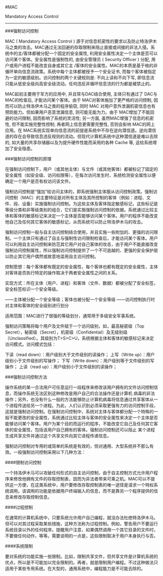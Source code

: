 #MAC

Mandatory Access Control

---

###强制访问控制

MAC ( Mandatory Access Control ) 源于对信息机密性的要求以及防止特洛伊木马之类的攻击。MAC通过无法回避的存取限制来阻止直接或间接的非法入侵。系统中的主/客体都被分配一个固定的安全属性, 利用安全属性决定一个主体是否可以访问某个客体。安全属性是强制性的, 由安全管理员 ( Security Officer ) 分配, 用户或用户进程不能改变自身或其它主 /客体的安全属性。MAC的本质是基于格的非循环单向信息流政策。系统中每个主体都被授予一个安全证书, 而每个客体被指定为一定的敏感级别。访问控制的两个关键规则是: 不向上读和不向下写, 即信息流只能从低安全级向高安全级流动。任何违反非循环信息流的行为都是被禁止的。

MAC起初主要用于军方的应用中, 并且常与DAC结合使用, 主体只有通过了 DAC与 MAC的检查后, 才能访问某个客体。由于 MAC对客体施加了更严格的访问控制, 因而可以防止特洛伊木马之类的程序偷窃, 同时 MAC 对用户意外泄漏机密信息也有预防能力。但如果用户恶意泄漏信息, 则可能无能为力。由于 MAC增加了不能回避的访问限制, 因而影响了系统的灵活性; 另一方面, 虽然MAC增强了信息的机密性, 但不能实施完整性控制; 再者网上信息更需要完整性, 否则会影响 MAC的网上应用。在 MAC系统实现单向信息流的前提是系统中不存在逆向潜信道。逆向潜信道的存在会导致信息违反规则的流动。但现代计算机系统中这种潜信道是难以去除的, 如大量的共享存储器以及为提升硬件性能而采用的各种 Cache 等, 这给系统增加了安全隐患。

###强制访问控制的原理

在强制访问控制下，用户（或其他主体）与文件（或其他客体）都被标记了固定的安全属性（如安全级、访问权限等），在每次访问发生时，系统检测安全属性以便确定一个用户是否有权访问该文件。

强制访问控制是“强加”给访问主体的，即系统强制主体服从访问控制政策。强制访问控制（MAC）的主要特征是对所有主体及其所控制的客体（例如：进程、文件、段、设备）实施强制访问控制。为这些主体及客体指定敏感标记，这些标记是等级分类和非等级类别的组合，它们是实施强制访问控制的依据。系统通过比较主体和客体的敏感标记来决定一个主体是否能够访问某个客体。用户的程序不能改变他自己及任何其它客体的敏感标记，从而系统可以防止特洛伊木马的攻击。

强制访问控制一般与自主访问控制结合使用，并且实施一些附加的、更强的访问限制。一个主体只有通过了自主与强制性访问限制检查后，才能访问某个客体。用户可以利用自主访问控制来防范其它用户对自己客体的攻击，由于用户不能直接改变强制访问控制属性，所以强制访问控制提供了一个不可逾越的、更强的安全保护层以防止其它用户偶然或故意地滥用自主访问控制。

控制思想：每个客体都有既定的安全属性，每个客体也都有既定的安全属性，主体对客体是否执行特定的操作取决于两者安全属性之间的关系。

实现方式：所在主体（用户、进程）和客体（文件、数据）都被分配了安全标签，安全标签标识一个安全等级。

――主体被分配一个安全等级；客体也被分配一个安全等级
――访问控制执行时对主体和客体的安全级别进行划分

适用范围：MAC进行了很强的等级划分，通常用于多级安全军事系统。

强制访问策略将每个用户及文件赋于一个访问级别，如，最高秘密级（Top Secret），秘密级（Secret），机密级（Confidential）及无级别级（Unclassified）。其级别为T>S>C>U，系统根据主体和客体的敏感标记来决定访问模式。访问模式包括：

下读（read down）：用户级别大于文件级别的读操作； 
上写（Write up）：用户级别小于文件级别的写操作；
下写（Write down）：用户级别等于文件级别的写操作；
上读（read up）：用户级别小于文件级别的读操作；

###强制访问控制方法

操作系统的某一合法用户可任意运行一段程序来修改该用户拥有的文件访问控制信息，而操作系统无法区别这种修改是用户自己的合法操作还是计算机 病毒的非法操作；另外，也没有什么一般的方法能够防止计算机病毒将信息通过共享客体从一个进程传送给另一个进程。为此，人们认识到必须采取更强有力的访问控制手段，这就是强制访问控制。在强制访问控制中，系统对主体与客体都分配一个特殊的一般不能更改的安全属性，系统通过比较主体与客体的安全属性来决定一个主体是否能够访问某个客体。用户为某个目的而运行的程序，不能改变它自己及任何其它客体的安全属性，包括该用户自己拥有的客体。强制访问控制还可以阻止 某个进程生成共享文件并通过这个共享文件向其它进程传递信息。

强制访问控制对专用的或简单的系统是有效的，但对通用、大型系统并不那么有效。一般强制访问控制采用以下几种方法：

####限制访问控制

一个持洛伊木马可以攻破任何形式的自主访问控制，由于自主控制方式允许用户程序来修改他拥有文件的存取控制表，因而为非法者带来可乘之机。MAC可以不提供这一方便，在这类系统中，用户要修改存取控制表的唯一途径是请求一个特权系统调用。该调用的功能是依据用户终端输入的信息，而不是靠另一个程序提供的信息来修改存取控制信息。

####过程控制

在通常的计算机系统中，只要系统允许用户自己编程，就没办法杜绝特洛伊木马。但可以对其过程采取某些措施，这种方法称为过程控制。例如，警告用户不要运行系统目录以外的任何程序。提醒用户注意，如果偶然调用一个其它目录的文件时，不要做任何动作，等等。需要说明的一点是，这些限制取决于用户本身执行与否。

####系统限制

要对系统的功能实施一些限制。比如，限制共享文件，但共享文件是计算机系统的优点，所以是不可能加以完全限制的。再者，就是限制用户编程。不过这种做法只适用于某些专用系统。在大型的，通用系统中，编程能力是不可能去除的。 


